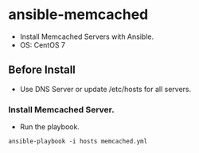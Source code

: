 # ansible-memcached

- Install Memcached Servers with Ansible.
- OS: CentOS 7

## Before Install
- Use DNS Server or update /etc/hosts for all servers.

### Install Memcached Server.
- Run the playbook.

```
ansible-playbook -i hosts memcached.yml
```
